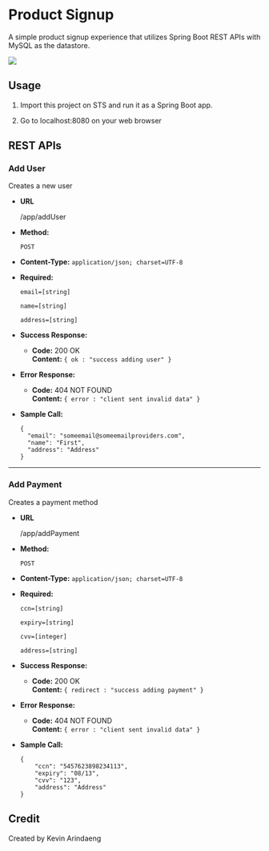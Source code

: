 # Product Signup

A simple product signup experience that utilizes Spring Boot REST APIs with MySQL as the datastore.

<img src="https://i.imgur.com/islIUGH.jpg">

## Usage

1. Import this project on STS and run it as a Spring Boot app.

2. Go to localhost:8080 on your web browser

## REST APIs

### Add User
Creates a new user

* **URL**

  /app/addUser

* **Method:**

  `POST`
  
* **Content-Type:**
  `application/json; charset=UTF-8`
  
* **Required:**

   `email=[string]`
   
   `name=[string]`
   
   `address=[string]`

* **Success Response:**

  * **Code:** 200 OK <br />
    **Content:** `{ ok : "success adding user" }`
 
* **Error Response:**

  * **Code:** 404 NOT FOUND <br />
    **Content:** `{ error : "client sent invalid data" }`

* **Sample Call:**

  ```
  {
    "email": "someemail@someemailproviders.com",
    "name": "First",
    "address": "Address"
  }
  ```
----

### Add Payment
Creates a payment method

* **URL**

  /app/addPayment

* **Method:**

  `POST`
  
* **Content-Type:**
  `application/json; charset=UTF-8`
  
* **Required:**

   `ccn=[string]`
   
   `expiry=[string]`
   
   `cvv=[integer]`
   
   `address=[string]`

* **Success Response:**

  * **Code:** 200 OK <br />
    **Content:** `{ redirect : "success adding payment" }`
 
* **Error Response:**

  * **Code:** 404 NOT FOUND <br />
    **Content:** `{ error : "client sent invalid data" }`

* **Sample Call:**

  ```
  {
      "ccn": "5457623898234113",
      "expiry": "08/13",
      "cvv": "123",
      "address": "Address"
  }
  ```

## Credit

Created by Kevin Arindaeng